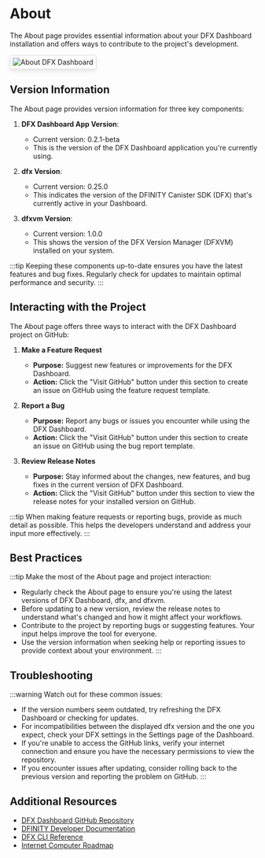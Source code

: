 # About

The About page provides essential information about your DFX Dashboard installation and offers ways to contribute to the project's development.

<div class="image-border">

![About DFX Dashboard](/features/about/about-overview.png)

</div>

## Version Information

The About page provides version information for three key components:

1. **DFX Dashboard App Version**:
   - Current version: 0.2.1-beta
   - This is the version of the DFX Dashboard application you're currently using.

2. **dfx Version**:
   - Current version: 0.25.0
   - This indicates the version of the DFINITY Canister SDK (DFX) that's currently active in your Dashboard.

3. **dfxvm Version**:
   - Current version: 1.0.0
   - This shows the version of the DFX Version Manager (DFXVM) installed on your system.

:::tip
Keeping these components up-to-date ensures you have the latest features and bug fixes. Regularly check for updates to maintain optimal performance and security.
:::

## Interacting with the Project

The About page offers three ways to interact with the DFX Dashboard project on GitHub:

1. **Make a Feature Request**
   - **Purpose:** Suggest new features or improvements for the DFX Dashboard.
   - **Action:** Click the "Visit GitHub" button under this section to create an issue on GitHub using the feature request template.

2. **Report a Bug**
   - **Purpose:** Report any bugs or issues you encounter while using the DFX Dashboard.
   - **Action:** Click the "Visit GitHub" button under this section to create an issue on GitHub using the bug report template.

3. **Review Release Notes**
   - **Purpose:** Stay informed about the changes, new features, and bug fixes in the current version of DFX Dashboard.
   - **Action:** Click the "Visit GitHub" button under this section to view the release notes for your installed version on GitHub.

:::tip
When making feature requests or reporting bugs, provide as much detail as possible. This helps the developers understand and address your input more effectively.
:::

## Best Practices

:::tip
Make the most of the About page and project interaction:

- Regularly check the About page to ensure you're using the latest versions of DFX Dashboard, dfx, and dfxvm.
- Before updating to a new version, review the release notes to understand what's changed and how it might affect your workflows.
- Contribute to the project by reporting bugs or suggesting features. Your input helps improve the tool for everyone.
- Use the version information when seeking help or reporting issues to provide context about your environment.
:::

## Troubleshooting

:::warning
Watch out for these common issues:

- If the version numbers seem outdated, try refreshing the DFX Dashboard or checking for updates.
- For incompatibilities between the displayed dfx version and the one you expect, check your DFX settings in the Settings page of the Dashboard.
- If you're unable to access the GitHub links, verify your internet connection and ensure you have the necessary permissions to view the repository.
- If you encounter issues after updating, consider rolling back to the previous version and reporting the problem on GitHub.
:::

## Additional Resources

- [DFX Dashboard GitHub Repository](https://github.com/dfinity/dfx-dashboard)
- [DFINITY Developer Documentation](https://internetcomputer.org/docs/current/developer-docs/)
- [DFX CLI Reference](https://internetcomputer.org/docs/current/references/cli-reference/)
- [Internet Computer Roadmap](https://internetcomputer.org/roadmap/)

<style>
.image-border img {
    border: 1px solid #ddd;
    border-radius: 4px;
    padding: 5px;
    box-shadow: 0 4px 8px rgba(0,0,0,0.1);
}

.vp-doc h2 {
    border-top: 1px solid #eaecef;
    padding-top: 24px;
    margin-top: 24px;
}
</style>